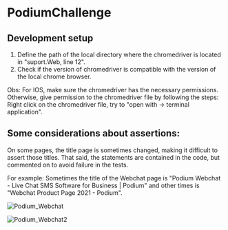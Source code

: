 # PodiumChallenge

## Development setup

1) Define the path of the local directory where the chromedriver is located in "suport.Web, line 12". 
2) Check if the version of chromedriver is compatible with the version of the local chrome browser.

Obs: For IOS, make sure the chromedriver has the necessary permissions. Otherwise, give permission to the chromedriver file by following the steps: 
Right click on the chromedriver file, try to "open with -> terminal application".

## Some considerations about assertions:

On some pages, the title page is sometimes changed, making it difficult to assert those titles.
That said, the statements are contained in the code, but commented on to avoid failure in the tests.

For example: 
Sometimes the title of the Webchat page is "Podium Webchat - Live Chat SMS Software for Business | Podium" and other times is "Webchat Product Page 2021 - Podium".


![Podium_Webchat](https://user-images.githubusercontent.com/56842956/110219516-7357d280-7e9e-11eb-8dc9-3a7743466541.png)

![Podium_Webchat2](https://user-images.githubusercontent.com/56842956/110219605-1c9ec880-7e9f-11eb-8c9e-3b371e7e0d02.png)


